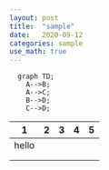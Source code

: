 ```yaml
---
layout: post
title:  "sample"
date:   2020-09-12 
categories: sample
use_math: true
---
```

 <script src="https://cdn.jsdelivr.net/npm/mermaid/dist/mermaid.min.js"></script>



```mermaid
  graph TD;
    A-->B;
    A-->C;
    B-->D;
    C-->D;
```



| 1     | 2 | 3 | 4 | 5 |
|-------|---|---|---|---|
| hello |   |   |   |   |
|       |   |   |   |   |
|       |   |   |   |   |